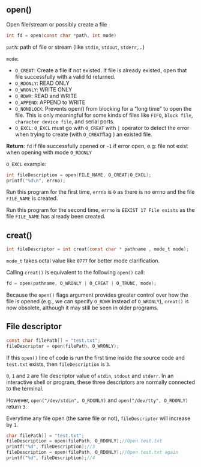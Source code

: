 ## open()

Open file/stream or possibly create a file

```c
int fd = open(const char *path, int mode)
```

``path``: path of file or stream (like ``stdin``, ``stdout``, ``stderr``,...)

``mode``:

* ``O_CREAT``: Create a file if not existed. If file is already existed, open that file successfully with a valid fd returned.
* ``O_RDONLY``: READ ONLY
* ``O_WRONLY``: WRITE ONLY
* ``O_RDWR``: READ and WRITE
* ``O_APPEND``: APPEND to WRITE
* ``O_NONBLOCK``: Prevents open() from blocking for a “long time” to open the file. This is only meaningful for some kinds of files like ``FIFO``, ``block file``, ``character device file``, and serial ports.
* ``O_EXCL``: ``O_EXCL`` must go with ``O_CREAT`` with ``|`` operator to detect the error when trying to create (with ``O_CREAT``flag ) an existed file.

**Return**: ``fd`` if file successfully opened or ``-1`` if error open, e.g: file not exist when opening with mode ``O_RDONLY``

``O_EXCL`` example: 

```c
int fileDescription = open(FILE_NAME, O_CREAT|O_EXCL);
printf("%d\n", errno);
```

Run this program for the first time, ``errno`` is ``0`` as there is no errno and the file ``FILE_NAME`` is created.

Run this program for the second time, ``errno`` is ``EEXIST 17 File exists`` as the file ``FILE_NAME`` has already been created.
## creat()

```c
int fileDescriptor = int creat(const char * pathname , mode_t mode);
```
``mode_t`` takes octal value like ``0777`` for better mode clarification.

Calling ``creat()`` is equivalent to the following ``open()`` call:

```c
fd = open(pathname, O_WRONLY | O_CREAT | O_TRUNC, mode);
```

Because the ``open()`` flags argument provides greater control over how the file is opened (e.g., we can specify ``O_RDWR`` instead of ``O_WRONLY``), ``creat()`` is now obsolete, although it may still be seen in older programs.

## File descriptor

```c
const char filePath[] = "test.txt";
fileDescriptor = open(filePath, O_WRONLY);
```

If this ``open()`` line of code is run the first time inside the source code and ``test.txt`` exists, then ``fileDescription`` is ``3``.

``0``, ``1`` and ``2`` are file descriptor value of ``stdin``, ``stdout`` and ``stderr``. In an interactive shell or program, these three descriptors are normally connected to the terminal.

However, ``open("/dev/stdin", O_RDONLY)`` and ``open("/dev/tty", O_RDONLY)`` return ``3``.

Everytime any file open (the same file or not), ``fileDescriptor`` will increase by ``1``.

```c
char filePath[] = "test.txt";
fileDescription = open(filePath, O_RDONLY);//Open test.txt
printf("%d", fileDescription);//3
fileDescription = open(filePath, O_RDONLY);//Open test.txt again
printf("%d", fileDescription);//4
```
